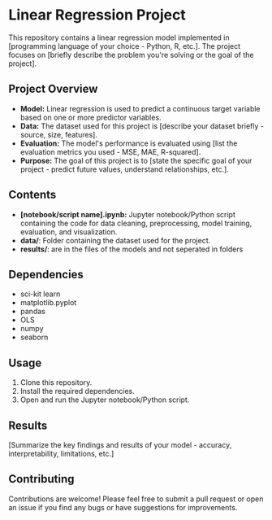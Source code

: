 # Linear Regression Project

This repository contains a linear regression model implemented in [programming language of your choice - Python, R, etc.]. The project focuses on [briefly describe the problem you're solving or the goal of the project].

## Project Overview

* **Model:** Linear regression is used to predict a continuous target variable based on one or more predictor variables.
* **Data:** The dataset used for this project is [describe your dataset briefly - source, size, features].
* **Evaluation:** The model's performance is evaluated using [list the evaluation metrics you used - MSE, MAE, R-squared].
* **Purpose:** The goal of this project is to [state the specific goal of your project - predict future values, understand relationships, etc.].

## Contents

* **[notebook/script name].ipynb:** Jupyter notebook/Python script containing the code for data cleaning, preprocessing, model training, evaluation, and visualization.
* **data/**: Folder containing the dataset used for the project.
* **results/**: are in the files of the models and not seperated in folders

## Dependencies

* sci-kit learn 
* matplotlib.pyplot
* pandas
* OLS
* numpy
* seaborn

## Usage

1. Clone this repository.
2. Install the required dependencies.
3. Open and run the Jupyter notebook/Python script.

## Results

[Summarize the key findings and results of your model - accuracy, interpretability, limitations, etc.]

## Contributing

Contributions are welcome! Please feel free to submit a pull request or open an issue if you find any bugs or have suggestions for improvements.


